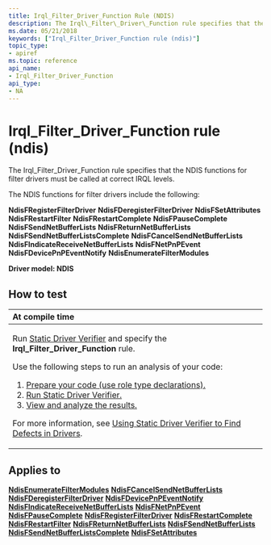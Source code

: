 ```yaml
---
title: Irql_Filter_Driver_Function Rule (NDIS)
description: The Irql\_Filter\_Driver\_Function rule specifies that the NDIS functions for filter drivers must be called at correct IRQL levels.
ms.date: 05/21/2018
keywords: ["Irql_Filter_Driver_Function rule (ndis)"]
topic_type:
- apiref
ms.topic: reference
api_name:
- Irql_Filter_Driver_Function
api_type:
- NA
---
```


# Irql\_Filter\_Driver\_Function rule (ndis)


The Irql\_Filter\_Driver\_Function rule specifies that the NDIS functions for filter drivers must be called at correct IRQL levels.

The NDIS functions for filter drivers include the following:

**NdisFRegisterFilterDriver**
**NdisFDeregisterFilterDriver**
**NdisFSetAttributes**
**NdisFRestartFilter**
**NdisFRestartComplete**
**NdisFPauseComplete**
**NdisFSendNetBufferLists**
**NdisFReturnNetBufferLists**
**NdisFSendNetBufferListsComplete**
**NdisFCancelSendNetBufferLists**
**NdisFIndicateReceiveNetBufferLists**
**NdisFNetPnPEvent**
**NdisFDevicePnPEventNotify**
**NdisEnumerateFilterModules**

**Driver model: NDIS**

## How to test

<table>
<colgroup>
<col width="100%" />
</colgroup>
<thead>
<tr class="header">
<th align="left">At compile time</th>
</tr>
</thead>
<tbody>
<tr class="odd">
<td align="left"><p>Run <a href="/windows-hardware/drivers/devtest/static-driver-verifier" data-raw-source="[Static Driver Verifier](./static-driver-verifier.md)">Static Driver Verifier</a> and specify the <strong>Irql_Filter_Driver_Function</strong> rule.</p>
Use the following steps to run an analysis of your code:
<ol>
<li><a href="/windows-hardware/drivers/devtest/using-static-driver-verifier-to-find-defects-in-drivers#preparing-your-source-code" data-raw-source="[Prepare your code (use role type declarations).](./using-static-driver-verifier-to-find-defects-in-drivers.md#preparing-your-source-code)">Prepare your code (use role type declarations).</a></li>
<li><a href="/windows-hardware/drivers/devtest/using-static-driver-verifier-to-find-defects-in-drivers#running-static-driver-verifier" data-raw-source="[Run Static Driver Verifier.](./using-static-driver-verifier-to-find-defects-in-drivers.md#running-static-driver-verifier)">Run Static Driver Verifier.</a></li>
<li><a href="/windows-hardware/drivers/devtest/using-static-driver-verifier-to-find-defects-in-drivers#viewing-and-analyzing-the-results" data-raw-source="[View and analyze the results.](./using-static-driver-verifier-to-find-defects-in-drivers.md#viewing-and-analyzing-the-results)">View and analyze the results.</a></li>
</ol>
<p>For more information, see <a href="/windows-hardware/drivers/devtest/using-static-driver-verifier-to-find-defects-in-drivers" data-raw-source="[Using Static Driver Verifier to Find Defects in Drivers](./using-static-driver-verifier-to-find-defects-in-drivers.md)">Using Static Driver Verifier to Find Defects in Drivers</a>.</p></td>
</tr>
</tbody>
</table>

## Applies to

[**NdisEnumerateFilterModules**](/windows-hardware/drivers/ddi/ndis/nf-ndis-ndisenumeratefiltermodules)
[**NdisFCancelSendNetBufferLists**](/windows-hardware/drivers/ddi/ndis/nf-ndis-ndisfcancelsendnetbufferlists)
[**NdisFDeregisterFilterDriver**](/windows-hardware/drivers/ddi/ndis/nf-ndis-ndisfderegisterfilterdriver)
[**NdisFDevicePnPEventNotify**](/windows-hardware/drivers/ddi/ndis/nf-ndis-ndisfdevicepnpeventnotify)
[**NdisFIndicateReceiveNetBufferLists**](/windows-hardware/drivers/ddi/ndis/nf-ndis-ndisfindicatereceivenetbufferlists)
[**NdisFNetPnPEvent**](/windows-hardware/drivers/ddi/ndis/nf-ndis-ndisfnetpnpevent)
[**NdisFPauseComplete**](/windows-hardware/drivers/ddi/ndis/nf-ndis-ndisfpausecomplete)
[**NdisFRegisterFilterDriver**](/windows-hardware/drivers/ddi/ndis/nf-ndis-ndisfregisterfilterdriver)
[**NdisFRestartComplete**](/windows-hardware/drivers/ddi/ndis/nf-ndis-ndisfrestartcomplete)
[**NdisFRestartFilter**](/windows-hardware/drivers/ddi/ndis/nf-ndis-ndisfrestartfilter)
[**NdisFReturnNetBufferLists**](/windows-hardware/drivers/ddi/ndis/nf-ndis-ndisfreturnnetbufferlists)
[**NdisFSendNetBufferLists**](/windows-hardware/drivers/ddi/ndis/nf-ndis-ndisfsendnetbufferlists)
[**NdisFSendNetBufferListsComplete**](/windows-hardware/drivers/ddi/ndis/nf-ndis-ndisfsendnetbufferlistscomplete)
[**NdisFSetAttributes**](/windows-hardware/drivers/ddi/ndis/nf-ndis-ndisfsetattributes)
